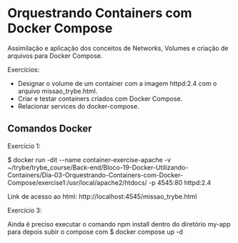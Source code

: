 # Orquestrando Containers com Docker Compose

Assimilação e aplicação dos conceitos de Networks, Volumes e criação de arquivos para Docker Compose.

Exercícios:
- Designar o volume de um container com a imagem httpd:2.4 com o arquivo missao_trybe.html.
- Criar e testar containers criados com Docker Compose.
- Relacionar services do docker-compose.

## Comandos Docker

Exercício 1:

$ docker run -dit --name container-exercise-apache -v ~/trybe/trybe_course/Back-end/Bloco-19-Docker-Utilizando-Containers/Dia-03-Orquestrando-Containers-com-Docker-Compose/exercise1:/usr/local/apache2/htdocs/ -p 4545:80 httpd:2.4

Link de acesso ao html: http://localhost:4545/missao_trybe.html

Exercício 3:

Ainda é preciso executar o comando npm install dentro do diretório my-app para depois subir o compose com   $ docker compose up -d
